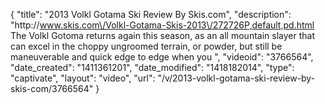 {
    "title": "2013 Volkl Gotama Ski Review By Skis.com",
    "description": "http:\/\/www.skis.com\/Volkl-Gotama-Skis-2013\/272726P,default,pd.html  The Volkl Gotoma returns again this season, as an all mountain slayer that can excel in the choppy ungroomed terrain, or powder, but still be maneuverable and quick edge to edge when you ",
    "videoid": "3766564",
    "date_created": "1411361201",
    "date_modified": "1418182014",
    "type": "captivate",
    "layout": "video",
    "url": "\/v\/2013-volkl-gotama-ski-review-by-skis-com\/3766564"
}